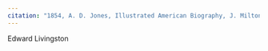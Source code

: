 ```yaml
---
citation: "1854, A. D. Jones, Illustrated American Biography, J. Milton Emerson & Co., New York NY, v2, p415, Google Books."
---
```


Edward Livingston

